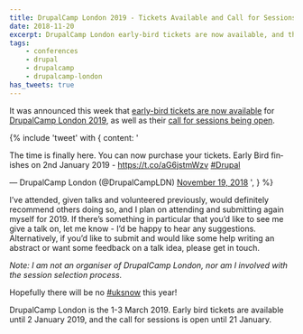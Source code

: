 ```yaml
---
title: DrupalCamp London 2019 - Tickets Available and Call for Sessions
date: 2018-11-20
excerpt: DrupalCamp London early-bird tickets are now available, and their call for sessions is open.
tags:
    - conferences
    - drupal
    - drupalcamp
    - drupalcamp-london
has_tweets: true
---
```


It was announced this week that [early-bird tickets are now available][0] for
[DrupalCamp London 2019][1], as well as their [call for sessions being open][2].

{% include 'tweet' with {
    content: '<p lang="en" dir="ltr">The time is finally here. You can now purchase your tickets. Early Bird finishes on 2nd January 2019 - <a href="https://t.co/aG6jstmWzv">https://t.co/aG6jstmWzv</a> <a href="https://twitter.com/hashtag/Drupal?src=hash&amp;ref_src=twsrc%5Etfw">#Drupal</a></p>&mdash; DrupalCamp London (@DrupalCampLDN) <a href="https://twitter.com/DrupalCampLDN/status/1064584179113971712?ref_src=twsrc%5Etfw">November 19, 2018</a>
',
} %}

I’ve attended, given talks and volunteered previously, would definitely
recommend others doing so, and I plan on attending and submitting again myself
for 2019. If there’s something in particular that you’d like to see me give a
talk on, let me know - I’d be happy to hear any suggestions. Alternatively, if
you’d like to submit and would like some help writing an abstract or want some
feedback on a talk idea, please get in touch.

_Note: I am not an organiser of DrupalCamp London, nor am I involved with the
session selection process._

Hopefully there will be no [#uksnow][3] this year!

DrupalCamp London is the 1-3 March 2019. Early bird tickets are available until
2 January 2019, and the call for sessions is open until 21 January.

[0]: https://twitter.com/DrupalCampLDN/status/1064584179113971712
[1]: https://drupalcamp.london
[2]: https://drupalcamp.london/get-involved/submit-a-session
[3]: /articles/tweets-drupalcamp-london
